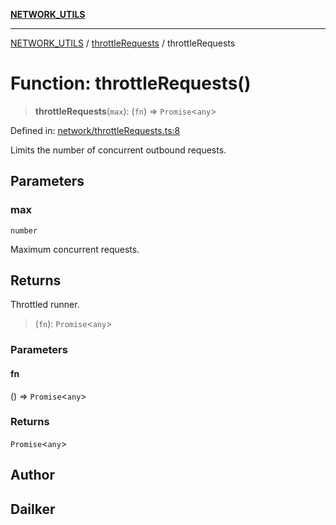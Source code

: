 [**NETWORK_UTILS**](../../README.md)

***

[NETWORK_UTILS](../../README.md) / [throttleRequests](../README.md) / throttleRequests

# Function: throttleRequests()

> **throttleRequests**(`max`): (`fn`) => `Promise`\<`any`\>

Defined in: [network/throttleRequests.ts:8](https://github.com/dailker/everyutil-js/blob/7799f3f003cb23f425be3f1c83c38483e2648188/src/network/throttleRequests.ts#L8)

Limits the number of concurrent outbound requests.

## Parameters

### max

`number`

Maximum concurrent requests.

## Returns

Throttled runner.

> (`fn`): `Promise`\<`any`\>

### Parameters

#### fn

() => `Promise`\<`any`\>

### Returns

`Promise`\<`any`\>

## Author

## Dailker
